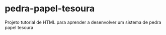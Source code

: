 # pedra-papel-tesoura
Projeto tutorial de HTML para aprender a desenvolver um sistema de pedra papel tesoura
